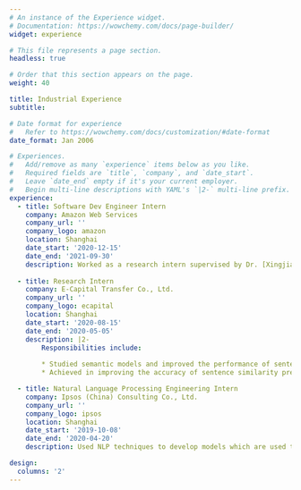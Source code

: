 ```yaml
---
# An instance of the Experience widget.
# Documentation: https://wowchemy.com/docs/page-builder/
widget: experience

# This file represents a page section.
headless: true

# Order that this section appears on the page.
weight: 40

title: Industrial Experience
subtitle: 

# Date format for experience
#   Refer to https://wowchemy.com/docs/customization/#date-format
date_format: Jan 2006

# Experiences.
#   Add/remove as many `experience` items below as you like.
#   Required fields are `title`, `company`, and `date_start`.
#   Leave `date_end` empty if it's your current employer.
#   Begin multi-line descriptions with YAML's `|2-` multi-line prefix.
experience:
  - title: Software Dev Engineer Intern
    company: Amazon Web Services
    company_url: ''
    company_logo: amazon
    location: Shanghai
    date_start: '2020-12-15'
    date_end: '2021-09-30'
    description: Worked as a research intern supervised by Dr. [Xingjian Shi](https://sxjscience.github.io/). Proposed a meta-learning framework that can be used to learn the underpinning factors within the process of KD. Based on this framework, we conducted a systematic experimental study of KD in NLP and proposed a novel objective function to boost knowledge transfer.
        
  - title: Research Intern
    company: E-Capital Transfer Co., Ltd.
    company_url: ''
    company_logo: ecapital
    location: Shanghai
    date_start: '2020-08-15'
    date_end: '2020-05-05'
    description: |2-
        Responsibilities include:
        
        * Studied semantic models and improved the performance of sentence similarity prediction in RASA-based conversational agents, a product in this company.
        * Achieved in improving the accuracy of sentence similarity prediction task from 34\% to 52\% on the business dataset.

  - title: Natural Language Processing Engineering Intern
    company: Ipsos (China) Consulting Co., Ltd.
    company_url: ''
    company_logo: ipsos
    location: Shanghai
    date_start: '2019-10-08'
    date_end: '2020-04-20'
    description: Used NLP techniques to develop models which are used to analyze surveys and marketing reports.

design:
  columns: '2'
---
```

